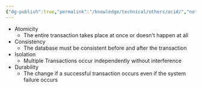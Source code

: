 ```yaml
---
{"dg-publish":true,"permalink":"/knowledge/technical/others/acid/","noteIcon":""}
---
```


- Atomicity
	- The entire transaction takes place at once or doesn't happen at all
- Consistency
	- The database must be consistent before and after the transaction
- Isolation
	- Multiple Transactions occur independently without interference
- Durability
	- The change if a successful transaction occurs even if the system failure occurs
